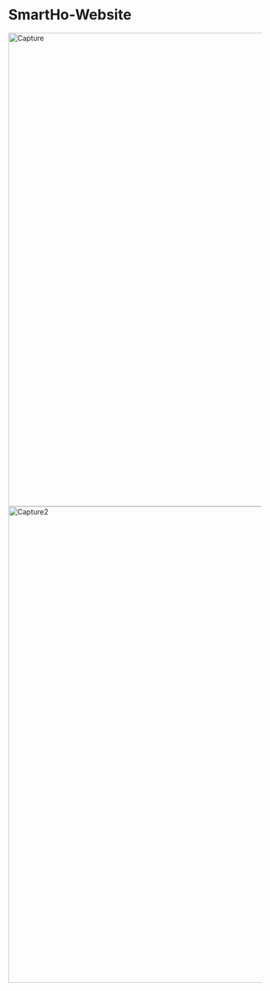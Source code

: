 # SmartHo-Website

<img width="943" alt="Capture" src="https://user-images.githubusercontent.com/109082926/235647833-9e8b6c16-f81f-4445-90e5-55a5480ac195.PNG">

<img width="948" alt="Capture2" src="https://user-images.githubusercontent.com/109082926/235647557-81ca07a3-e5fb-4e46-8422-fc4d8bd326a3.PNG">
